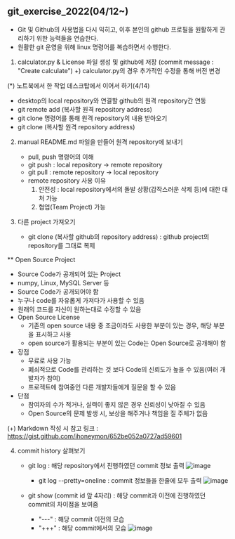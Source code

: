 ## git_exercise_2022(04/12~)

* Git 및 Github의 사용법을 다시 익히고, 이후 본인의 github 프로필을 원활하게 관리하기 위한 능력들을 연습한다.
* 원활한 git 운영을 위해 linux 명령어를 복습하면서 수행한다.

1. calculator.py & License 파일 생성 및 github에 저장 (commit message : "Create calculate")
   +) calculator.py의 경우 추가적인 수정을 통해 버전 변경

(*) 노트북에서 한 작업 데스크탑에서 이어서 하기(4/14)
   - desktop의 local repository와 연결할 github의 원격 repository간 연동
   - git remote add (복사할 원격 repository address)
   - git clone 명령어를 통해 원격 repository의 내용 받아오기
   - git clone (복사할 원격 repository address)

2. manual README.md 파일을 만들어 원격 repository에 보내기
   - pull, push 명령어의 이해
   - git push : local repository → remote repository
   - git pull : remote repository → local repository
   - remote repository 사용 이유
     1. 안전성 : local repository에서의 돌발 상황(갑작스러운 삭제 등)에 대한 대처 가능
     2. 협업(Team Project) 가능

3. 다른 project 가져오기
   - git clone (복사할 github의 repository address) : github project의 repository를 그대로 복제

** Open Source Project
   - Source Code가 공개되어 있는 Project
   - numpy, Linux, MySQL Server 등
   - Source Code가 공개되어야 함
   - 누구나 code를 자유롭게 가져다가 사용할 수 있음
   - 원래의 코드를 자신이 원하는대로 수정할 수 있음
   - Open Source License
      - 기존의 open source 내용 중 조금이라도 사용한 부분이 있는 경우, 해당 부분을 표시하고 사용
      - open source가 활용되는 부분이 있는 Code는 Open Source로 공개해야 함
   - 장점
      - 무료로 사용 가능
      - 폐쇠적으로 Code를 관리하는 것 보다 Code의 신뢰도가 높을 수 있음(여러 개발자가 참여)
      - 프로젝트에 참여중인 다른 개발자들에게 질문을 할 수 있음
   - 단점
      - 참여자의 수가 적거나, 실력이 좋지 않은 경우 신뢰성이 낮아질 수 있음
      - Open Source의 문제 발생 시, 보상을 해주거나 책임을 질 주체가 없음

(+) Markdown 작성 시 참고 링크 : https://gist.github.com/ihoneymon/652be052a0727ad59601

4. commit history 살펴보기
   - git log : 해당 repository에서 진행하였던 commit 정보 출력
   ![image](https://user-images.githubusercontent.com/79882248/163896018-9c718af1-cbf4-41ff-9d52-372b65d2b5ac.png)

      - git log --pretty=oneline : commit 정보들을 한줄에 모두 출력
      ![image](https://user-images.githubusercontent.com/79882248/163895976-ba844d6f-2df2-4bb8-aa12-2c3a3b00f2a0.png)

   - git show (commit id 앞 4자리) : 해당 commit과 이전에 진행하였던 commit의 차이점을 보여줌
      - "---" : 해당 commit 이전의 모습
      - "+++" : 해당 commit에서의 모습
        ![image](https://user-images.githubusercontent.com/79882248/163895875-ead91e7d-b3a5-4e41-bdf8-e1b1bf28f536.png)

